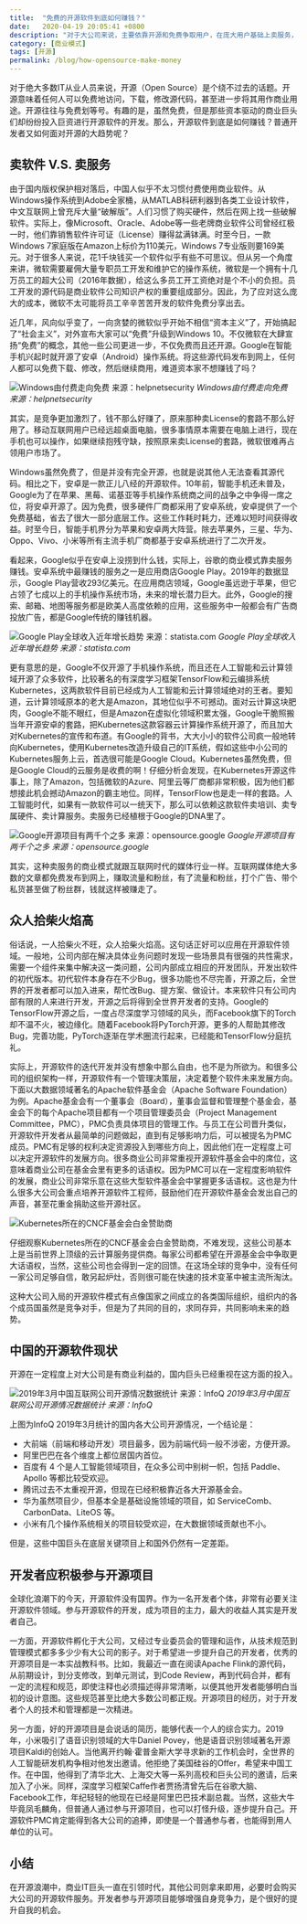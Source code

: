 ```yaml
---
title:  "免费的开源软件到底如何赚钱？"
date:   2020-04-19 20:05:41 +0800
description: "对于大公司来说，主要依靠开源和免费争取用户，在庞大用户基础上卖服务，用免费击败竞争对手；个人开发者通过开源可以显著提升自身技术和管理竞争力。"
category: [商业模式]
tags: [开源]
permalink: /blog/how-opensource-make-money
---
```


对于绝大多数IT从业人员来说，开源（Open Source）是个绕不过去的话题。开源意味着任何人可以免费地访问，下载，修改源代码，甚至进一步将其用作商业用途。开源往往与免费划等号。有趣的是，虽然免费，但是那些资本驱动的商业巨头们却纷纷投入巨资进行开源软件的开发。那么，开源软件到底是如何赚钱？普通开发者又如何面对开源的大趋势呢？

## 卖软件 V.S. 卖服务

由于国内版权保护相对落后，中国人似乎不太习惯付费使用商业软件。从Windows操作系统到Adobe全家桶，从MATLAB科研利器到各类工业设计软件，中文互联网上曾充斥大量“破解版”。人们习惯了购买硬件，然后在网上找一些破解软件。实际上，像Microsoft、Oracle、Adobe等一些老牌商业软件公司曾经红极一时，他们靠销售软件许可证（License）赚得盆满钵满。时至今日，一款Windows 7家庭版在Amazon上标价为110美元，Windows 7专业版则要169美元。对于很多人来说，花1千块钱买一个软件似乎有些不可思议。但从另一个角度来讲，微软需要雇佣大量专职员工开发和维护它的操作系统，微软是一个拥有十几万员工的超大公司（2016年数据），给这么多员工开工资绝对是个不小的负担。员工开发的源代码是商业软件公司知识产权的重要组成部分。因此，为了应对这么庞大的成本，微软不太可能将员工辛辛苦苦开发的软件免费分享出去。

近几年，风向似乎变了，一向贪婪的微软似乎开始不相信“资本主义”了，开始搞起了“社会主义”，对外宣布大家可以“免费”升级到Windows 10。不仅微软在大肆宣扬“免费”的概念，其他一些公司更进一步，不仅免费而且还开源。Google在智能手机兴起时就开源了安卓（Android）操作系统。将这些源代码发布到网上，任何人都可以免费下载、修改，然后继续商用，难道资本家不想赚钱了吗？

![Windows由付费走向免费 来源：helpnetsecurity](http://aixingqiu-1258949597.cos.ap-beijing.myqcloud.com/2020-04-19-141217.jpg)
*Windows由付费走向免费 来源：helpnetsecurity*

其实，是竞争更加激烈了，钱不那么好赚了，原来那种卖License的套路不那么好用了。移动互联网用户已经远超桌面电脑，很多事情原本需要在电脑上进行，现在手机也可以操作，如果继续抱残守缺，按照原来卖License的套路，微软很难再占领用户市场了。

Windows虽然免费了，但是并没有完全开源，也就是说其他人无法查看其源代码。相比之下，安卓是一款正儿八经的开源软件。10年前，智能手机还未普及，Google为了在苹果、黑莓、诺基亚等手机操作系统商之间的战争之中争得一席之位，将安卓开源了。因为免费，很多硬件厂商都采用了安卓系统，安卓提供了一个免费基础，省去了很大一部分底层工作。这些工作耗时耗力，还难以短时间获得收益。时至今日，智能手机界分为苹果和安卓两大阵营。除去苹果外，三星、华为、Oppo、Vivo、小米等所有主流手机厂商都基于安卓系统进行了二次开发。

看起来，Google似乎在安卓上没捞到什么钱，实际上，谷歌的商业模式靠卖服务赚钱。安卓系统中最赚钱的服务之一是应用商店Google Play。2019年的数据显示，Google Play营收293亿美元。在应用商店领域，Google虽远逊于苹果，但它占领了七成以上的手机操作系统市场，未来的增长潜力巨大。此外，Google的搜索、邮箱、地图等服务都是欧美人高度依赖的应用，这些服务中一般都会有广告商投放广告，都是Google传统的赚钱机器。

![Google Play全球收入近年增长趋势 来源：statista.com](http://aixingqiu-1258949597.cos.ap-beijing.myqcloud.com/2020-04-19-141222.png)
*Google Play全球收入近年增长趋势 来源：statista.com*

更有意思的是，Google不仅开源了手机操作系统，而且还在人工智能和云计算领域开源了众多软件，比较著名的有深度学习框架TensorFlow和云编排系统Kubernetes，这两款软件目前已经成为人工智能和云计算领域绝对的王者。要知道，云计算领域原本的老大是Amazon，其地位似乎不可撼动。面对云计算这块肥肉，Google不能不眼红，但是Amazon在虚拟化领域积累太强，Google干脆照搬当年开源安卓的套路，把Kubernetes这款容器云计算操作系统开源了，而且加大对Kubernetes的宣传和布道。有Google的背书，大大小小的软件公司疯一般地转向Kubernetes，使用Kubernetes改造升级自己的IT系统，假如这些中小公司的Kubernetes服务上云，首选很可能是Google Cloud。Kubernetes虽然免费，但是Google Cloud的云服务是收费的啊！仔细分析会发现，在Kubernetes开源这件事上，除了Amazon，包括微软的Azure、阿里云等厂商都非常积极，因为他们都想接此机会撼动Amazon的霸主地位。同样，TensorFlow也是走一样的套路。人工智能时代，如果有一款软件可以一统天下，那么可以依赖这款软件卖培训、卖专属硬件、卖计算服务。卖服务已经植根于Google的DNA里了。

![Google开源项目有两千个之多 来源：opensource.google](http://aixingqiu-1258949597.cos.ap-beijing.myqcloud.com/2020-04-19-141227.png)
*Google开源项目有两千个之多 来源：opensource.google*

其实，这种卖服务的商业模式就跟互联网时代的媒体行业一样。互联网媒体绝大多数的文章都免费发布到网上，赚取流量和粉丝，有了流量和粉丝，打个广告、带个私货甚至做了粉丝群，钱就这样被赚走了。

## 众人拾柴火焰高

俗话说，一人拾柴火不旺，众人拾柴火焰高。这句话正好可以应用在开源软件领域。一般地，公司内部在解决具体业务问题时发现一些场景具有很强的共性需求，需要一个组件来集中解决这一类问题，公司内部成立相应的开发团队，开发出软件的初代版本。初代软件本身存在不少Bug，很多功能也不尽完善，开源之后，全世界的开发者都可以加入进来，帮忙改Bug、提方案、做设计。本来软件只有公司内部有限的人来进行开发，开源之后将得到全世界开发者的支持。Google的TensorFlow开源之后，一度占尽深度学习领域的风头，而Facebook旗下的Torch却不温不火，被边缘化。随着Facebook将PyTorch开源，更多的人帮助其修改Bug，完善功能，PyTorch逐渐在学术圈流行起来，已经能和TensorFlow分庭抗礼。

实际上，开源软件的迭代开发并没有想象中那么自由，也不是为所欲为。和很多公司的组织架构一样，开源软件有一个管理决策层，决定着整个软件未来发展方向。下面以大数据领域著名的Apache软件基金会（Apache Software Foundation）为例。Apache基金会有一个董事会（Board），董事会监督和管理整个基金会，基金会下的每个Apache项目都有一个项目管理委员会（Project Management Committee，PMC），PMC负责具体项目的管理工作。与员工在公司晋升类似，开源软件开发者从最简单的问题做起，直到有足够影响力后，可以被提名为PMC成员。PMC有足够的权利决定资源投入到哪些方向上，因此他们在一定程度上可以决定开源软件的发展方向。很多商业公司非常重视开源软件基金会中的席位，这意味着商业公司在基金会里有更多的话语权。因为PMC可以在一定程度影响软件的发展，商业公司非常乐意在这些大型软件基金会中掌握更多话语权。这也是为什么很多大公司会重点培养开源软件工程师，鼓励他们在开源软件基金会发出自己的声音，甚至花重金捐助这些开源社区。

![Kubernetes所在的CNCF基金会白金赞助商](http://aixingqiu-1258949597.cos.ap-beijing.myqcloud.com/2020-04-19-141231.png)

仔细观察Kubernetes所在的CNCF基金会白金赞助商，不难发现，这些公司基本上是当前世界上顶级的云计算服务提供商。每家公司都希望在开源基金会中争取更大话语权，当然，这些公司也会得到一定的回馈。在这场全球的竞争中，没有任何一家公司足够自信，敢另起炉灶，否则很可能在快速的技术变革中被主流所淘汰。

这种大公司入局的开源软件模式有点像国家之间成立的各类国际组织，组织内的各个成员国虽然是竞争对手，但是为了共同的目的，求同存异，共同影响未来的趋势。

## 中国的开源软件现状

开源在一定程度上对大公司是有商业利益的，国内巨头已经重视在这方面的投入。

![2019年3月中国互联网公司开源情况数据统计 来源：InfoQ](http://aixingqiu-1258949597.cos.ap-beijing.myqcloud.com/2020-04-19-141235.png)
*2019年3月中国互联网公司开源情况数据统计 来源：InfoQ*

上图为InfoQ 2019年3月统计的国内各大公司开源情况，一个结论是：

- 大前端（前端和移动开发）项目最多，因为前端代码一般不涉密，方便开源。
- 阿里巴巴在各个维度上都位居国内首位。
- 百度有 4 个是人工智能领域项目，在众多公司中别树一帜，包括 Paddle、Apollo 等都比较受欢迎。
- 腾讯过去不太重视开源，但现在已经积极靠近各大开源基金会。
- 华为虽然项目少，但基本全是基础设施领域的项目，如 ServiceComb、CarbonData、LiteOS 等。
- 小米有几个操作系统相关的项目较受欢迎，在大数据领域贡献也不小。

但是，这些中国巨头在底层关键项目上和国外仍然有一定差距。

## 开发者应积极参与开源项目

全球化浪潮下的今天，开源软件没有国界。作为一名开发者个体，非常有必要关注开源软件领域。参与开源软件的开发，成为项目的主力，最大的收益人其实是开发者自己。

一方面，开源软件孵化于大公司，又经过专业委员会的管理和运作，从技术规范到管理模式都多多少少有大公司的影子。对于希望进一步提升自己的开发者，优秀的开源项目是一本实战教科书。比如，我最近一直在阅读Apache Flink的源代码，从前期设计，到分支修改，到单元测试，到Code Review，再到代码合并，都有一定的流程和规范，即使注释也必须描述得非常清晰，以便其他开发者能够明白当初的设计意图。这些规范甚至比绝大多数公司都正规。开源项目的经历，对于开发者个人的技术和管理都是一次精进。

另一方面，好的开源项目是会说话的简历，能够代表一个人的综合实力。2019年，小米吸引了语音识别领域的大牛Daniel Povey，他是语音识别领域著名开源项目Kaldi的创始人。当他离开约翰·霍普金斯大学寻求新的工作机会时，全世界的人工智能研发机构争相对他发出邀请。他拒绝了美国硅谷的Offer，希望来中国工作。在中国，他得到了清华北大、上海交大等一系列高校和巨头公司的邀请，后来加入了小米。同样，深度学习框架Caffe作者贾扬清曾先后在谷歌大脑、Facebook工作，年纪轻轻的他现在已经是阿里巴巴技术副总裁。当然，这些大牛毕竟凤毛麟角，但普通人通过参与开源项目，也可以打怪升级，逐步提升自己。开源软件PMC肯定能得到各大公司的追捧，即使是一个普通参与者，也能得到用人单位的认可。

## 小结

在开源浪潮中，商业IT巨头一直在引领时代，其他公司则拿来即用，必要时会购买大公司的开源软件服务。开发者参与开源项目能够增强自身竞争力，是个很好的提升自我的机会。